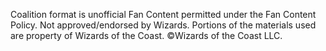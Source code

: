 Coalition format is unofficial Fan Content permitted under the Fan Content Policy. Not approved/endorsed by Wizards. Portions of the materials used are property of Wizards of the Coast. ©Wizards of the Coast LLC.
